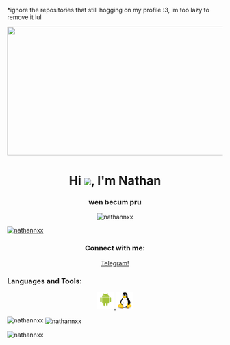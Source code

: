 *ignore the repositories that still hogging on my profile :3, im too lazy to remove it lul

<div id="header" align="center">
<img src="https://github.com/user-attachments/assets/95e65d4e-e557-401e-a777-27cbd2d9808d" width="600" height="300"/>
</div>


<h1 align="center">Hi <img src="https://media.giphy.com/media/hvRJCLFzcasrR4ia7z/giphy.gif" width="30px"/>, I'm Nathan</h1>
<h3 align="center">wen becum pru</h3>

<p align="center"> <img src="https://komarev.com/ghpvc/?username=nathannxx&label=Profile%20views&color=0e75b6&style=flat" alt="nathannxx" /> </p>

<p align="left"> <a href="https://github.com/ryo-ma/github-profile-trophy"><img src="https://github-profile-trophy.vercel.app/?username=nathannxx&column=3&margin-w=15&margin-h=15&theme=darkhub&no-frame=true" alt="nathannxx" /></a> </p>

<h3 align="center">Connect with me:</h3>
<p align="center">
  <a href="https://t.me/natehiggas00">Telegram!</a>
</p>

<h3 align="left">Languages and Tools:</h3>
<p align="center"> <a href="https://developer.android.com" target="_blank" rel="noreferrer"> <img src="https://raw.githubusercontent.com/devicons/devicon/master/icons/android/android-original-wordmark.svg" alt="android" width="40" height="40"/> </a> <a href="https://www.linux.org/" target="_blank" rel="noreferrer"> <img src="https://raw.githubusercontent.com/devicons/devicon/master/icons/linux/linux-original.svg" alt="linux" width="40" height="40"/> </a> </p>

<p><img align="left" src="https://github-readme-stats.vercel.app/api/top-langs?username=nathannxx&show_icons=true&locale=en&layout=compact" alt="nathannxx" /></p>

<p>&nbsp;<img align="center" src="https://github-readme-stats.vercel.app/api?username=nathannxx&show_icons=true&locale=en" alt="nathannxx" /></p>

<p><img align="center" src="https://github-readme-streak-stats.herokuapp.com/?user=nathannxx&" alt="nathannxx" /></p>
